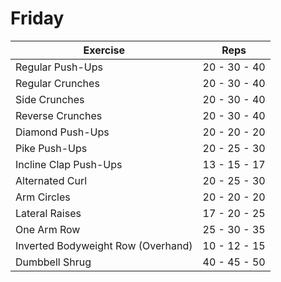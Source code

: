 # Friday

| Exercise				            		| Reps          |
|---------------------------------------------------------------|-------------------|
| Regular Push-Ups    				| 20 - 30 - 40 |
| Regular Crunches			          	| 20 - 30 - 40 |
| Side Crunches          				| 20 - 30 - 40 |
| Reverse Crunches			 		| 20 - 30 - 40 |
| Diamond Push-Ups					| 20 - 20 - 20 |
| Pike Push-Ups 					| 20 - 25 - 30 |
| Incline Clap Push-Ups 				| 13 - 15 - 17 |
| Alternated Curl					| 20 - 25 - 30 |
| Arm Circles	 					| 20 - 20 - 20 |
| Lateral Raises 					| 17 - 20 - 25 |
| One Arm Row				 		| 25 - 30 - 35 |
| Inverted Bodyweight Row (Overhand)  	| 10 - 12 - 15 |
| Dumbbell Shrug					| 40 - 45 - 50 |